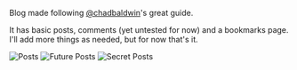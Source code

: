 Blog made following [@chadbaldwin](https://chadbaldwin.net/2021/03/14/how-to-build-a-sql-blog.html)'s great guide. 

It has basic posts, comments (yet untested for now) and a bookmarks page. I'll add more things as needed, but for now that's it.

![Posts](https://img.shields.io/badge/Posts-12-green "12 Posts")
![Future Posts](https://img.shields.io/badge/Future_Posts-23-blue "23 Posts")
![Secret Posts](https://img.shields.io/badge/Secret_Posts-14-red "14 Posts") 
